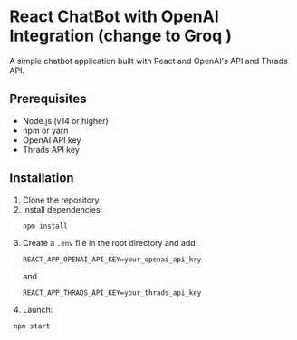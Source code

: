 # React ChatBot with OpenAI Integration (change to Groq )

A simple chatbot application built with React and OpenAI's API and Thrads API.

## Prerequisites

- Node.js (v14 or higher)
- npm or yarn
- OpenAI API key
- Thrads API key

## Installation

1. Clone the repository
2. Install dependencies:
   ```bash
   npm install
   ```
3. Create a `.env` file in the root directory and add:
   ```
   REACT_APP_OPENAI_API_KEY=your_openai_api_key
   ```
   and
   ```
   REACT_APP_THRADS_API_KEY=your_thrads_api_key
   ```
4. Launch:
  ```bash
   npm start
   ```
   
